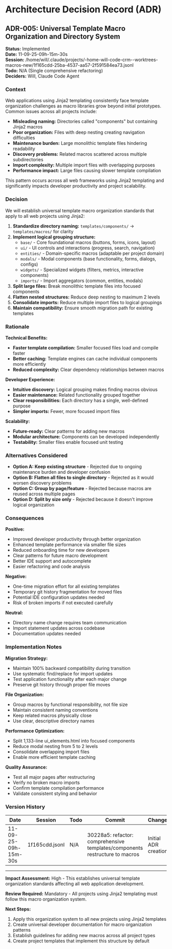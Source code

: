 # Architecture Decision Record (ADR)

## ADR-005: Universal Template Macro Organization and Directory System

**Status:** Implemented  
**Date:** 11-09-25-09h-15m-30s  
**Session:** /home/will/.claude/projects/-home-will-code-crm--worktrees-macros-new/1f165cdd-25ba-4537-aa57-2f591584ea73.jsonl  
**Todo:** N/A (Single comprehensive refactoring)  
**Deciders:** Will, Claude Code Agent

### Context

Web applications using Jinja2 templating consistently face template organization challenges as macro libraries grow beyond initial prototypes. Common issues across all projects include:

- **Misleading naming:** Directories called "components" but containing Jinja2 macros
- **Poor organization:** Files with deep nesting creating navigation difficulties
- **Maintenance burden:** Large monolithic template files hindering readability
- **Discovery problems:** Related macros scattered across multiple subdirectories
- **Import complexity:** Multiple import files with overlapping purposes
- **Performance impact:** Large files causing slower template compilation

This pattern occurs across all web frameworks using Jinja2 templating and significantly impacts developer productivity and project scalability.

### Decision

We will establish universal template macro organization standards that apply to all web projects using Jinja2:

1. **Standardize directory naming:** `templates/components/` → `templates/macros/` for clarity
2. **Implement logical grouping structure:**
   - `base/` - Core foundational macros (buttons, forms, icons, layout)
   - `ui/` - UI controls and interactions (progress, search, navigation)
   - `entities/` - Domain-specific macros (adaptable per project domain)
   - `modals/` - Modal components (base functionality, forms, dialogs, configs)
   - `widgets/` - Specialized widgets (filters, metrics, interactive components)
   - `imports/` - Import aggregators (common, entities, modals)
3. **Split large files:** Break monolithic template files into focused components
4. **Flatten nested structures:** Reduce deep nesting to maximum 2 levels
5. **Consolidate imports:** Reduce multiple import files to logical groupings
6. **Maintain compatibility:** Ensure smooth migration path for existing templates

### Rationale

**Technical Benefits:**
- **Faster template compilation:** Smaller focused files load and compile faster
- **Better caching:** Template engines can cache individual components more efficiently
- **Reduced complexity:** Clear dependency relationships between macros

**Developer Experience:**
- **Intuitive discovery:** Logical grouping makes finding macros obvious
- **Easier maintenance:** Related functionality grouped together
- **Clear responsibilities:** Each directory has a single, well-defined purpose
- **Simpler imports:** Fewer, more focused import files

**Scalability:**
- **Future-ready:** Clear patterns for adding new macros
- **Modular architecture:** Components can be developed independently
- **Testability:** Smaller files enable focused unit testing

### Alternatives Considered

- **Option A: Keep existing structure** - Rejected due to ongoing maintenance burden and developer confusion
- **Option B: Flatten all files to single directory** - Rejected as it would worsen discovery problems
- **Option C: Group by page/feature** - Rejected because macros are reused across multiple pages
- **Option D: Split by size only** - Rejected because it doesn't improve logical organization

### Consequences

**Positive:**
- Improved developer productivity through better organization
- Enhanced template performance via smaller file sizes
- Reduced onboarding time for new developers
- Clear patterns for future macro development
- Better IDE support and autocomplete
- Easier refactoring and code analysis

**Negative:**
- One-time migration effort for all existing templates
- Temporary git history fragmentation for moved files
- Potential IDE configuration updates needed
- Risk of broken imports if not executed carefully

**Neutral:**
- Directory name change requires team communication
- Import statement updates across codebase
- Documentation updates needed

### Implementation Notes

**Migration Strategy:**
- Maintain 100% backward compatibility during transition
- Use systematic find/replace for import updates
- Test application functionality after each major change
- Preserve git history through proper file moves

**File Organization:**
- Group macros by functional responsibility, not file size
- Maintain consistent naming conventions
- Keep related macros physically close
- Use clear, descriptive directory names

**Performance Optimization:**
- Split 1,133-line ui_elements.html into focused components
- Reduce modal nesting from 5 to 2 levels
- Consolidate overlapping import files
- Enable more efficient template caching

**Quality Assurance:**
- Test all major pages after restructuring
- Verify no broken macro imports
- Confirm template compilation performance
- Validate consistent styling and behavior

### Version History
| Date | Session | Todo | Commit | Changes | Rationale |
|------|---------|------|--------|---------|-----------|
| 11-09-25-09h-15m-30s | 1f165cdd.jsonl | N/A | 30228a5: refactor: comprehensive templates/components restructure to macros | Initial ADR creation | Document comprehensive restructuring decision |

---

**Impact Assessment:** High - This establishes universal template organization standards affecting all web application development.

**Review Required:** Mandatory - All projects using Jinja2 templating must follow this macro organization system.

**Next Steps:**
1. Apply this organization system to all new projects using Jinja2 templates
2. Create universal developer documentation for macro organization patterns
3. Establish guidelines for adding new macros across all project types
4. Create project templates that implement this structure by default